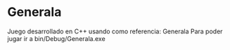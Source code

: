 # Generala
Juego desarrollado en C++ usando como referencia: Generala
Para poder jugar ir a bin/Debug/Generala.exe
